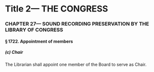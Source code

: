 
# Title 2— THE CONGRESS
### CHAPTER 27— SOUND RECORDING PRESERVATION BY THE LIBRARY OF CONGRESS
#### § 1722. Appointment of members
##### (c) Chair

The Librarian shall appoint one member of the Board to serve as Chair.
